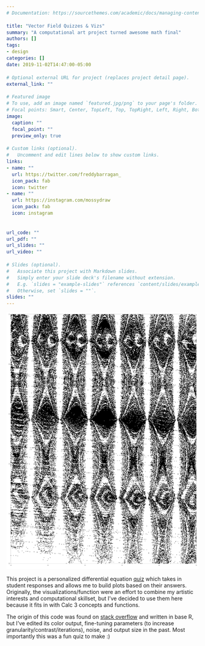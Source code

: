 ```yaml
---
# Documentation: https://sourcethemes.com/academic/docs/managing-content/

title: "Vector Field Quizzes & Vizs"
summary: "A computational art project turned awesome math final"
authors: []
tags: 
- design
categories: []
date: 2019-11-02T14:47:00-05:00

# Optional external URL for project (replaces project detail page).
external_link: ""

# Featured image
# To use, add an image named `featured.jpg/png` to your page's folder.
# Focal points: Smart, Center, TopLeft, Top, TopRight, Left, Right, BottomLeft, Bottom, BottomRight.
image:
  caption: ""
  focal_point: ""
  preview_only: true

# Custom links (optional).
#   Uncomment and edit lines below to show custom links.
links:
- name: ""
  url: https://twitter.com/freddybarragan_
  icon_pack: fab
  icon: twitter
- name: ""
  url: https://instagram.com/mossydraw
  icon_pack: fab
  icon: instagram
  

url_code: ""
url_pdf: ""
url_slides: ""
url_video: ""

# Slides (optional).
#   Associate this project with Markdown slides.
#   Simply enter your slide deck's filename without extension.
#   E.g. `slides = "example-slides"` references `content/slides/example-slides.md`.
#   Otherwise, set `slides = ""`.
slides: ""
---
```


![](static/media/vectorviz/freddy1.png)

This project is a personalized differential equation [quiz](https://docs.google.com/forms/d/1BiegzgnQxC45FrufjcSpS9_FzFtgWOX1YtPGNAyqQc8/edit) which takes in student responses and allows me to build plots based on their answers. Originally, the visualizations/function were an effort to combine my artistic interests and computational skillset, but I’ve decided to use them here because it fits in with Calc 3 concepts and functions. 


The origin of this code was found on [stack overflow](https://stackoverflow.com/questions/14936504/vector-field-visualisation-r/14939043) and written in base R, but I’ve edited its color output, fine-tuning parameters (to increase granularity/contrast/iterations), noise, and output size in the past. Most importantly this was a fun quiz to make :) 


